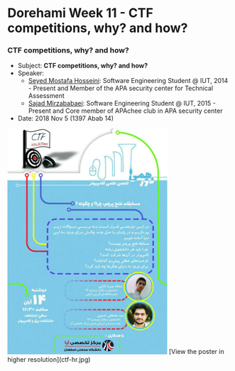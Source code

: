 # Dorehami Week 11 - CTF competitions, why? and how?

### CTF competitions, why? and how?
- Subject: **CTF competitions, why? and how?**
- Speaker: 
  - [Seyed Mostafa Hosseini](https://www.linkedin.com/in/aseyed-mostafa/): Software Engineering Student @ IUT, 2014 - Present and Member of the APA security center for Technical Assessment 
  - [Sajad Mirzababaei](https://www.linkedin.com/in/sajjad-mirzababaie-904aa3139/): Software Engineering Student @ IUT, 2015 - Present and Core member of APAchee club in APA security center
- Date: 2018 Nov 5 (1397 Abab 14)

<img src="./ctf.jpg" width="360">
[View the poster in higher resolution](ctf-hr.jpg)
